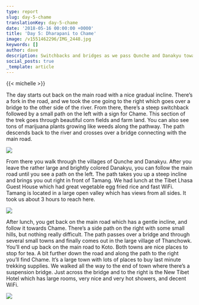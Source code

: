 ```yaml
---
type: report
slug: day-5-chame
translationKey: day-5-chame
date: '2018-05-16 00:00:00 +0000'
title: 'Day 5: Dharapani to Chame'
image: /v1551462296/IMG_2448.jpg
keywords: []
author: dave
description: Switchbacks and bridges as we pass Qunche and Danakyu towards Chame.
social_posts: true
_template: article
---
```




{{< michelle >}}

The day starts out back on the main road with a nice gradual incline. There’s a fork in the road, and we took the one going to the right which goes over a bridge to the other side of the river. From there, there’s a steep switchback followed by a small path on the left with a sign for Chame. This section of the trek goes through beautiful corn fields and farm land. You can also see tons of marijuana plants growing like weeds along the pathway. The path descends back to the river and crosses over a bridge connecting with the main road.

![](https://res.cloudinary.com/wildernessprime/image/upload/w_800,dpr_auto/v1551461818/IMG_2438.jpg)

From there you walk through the villages of Qunche and Danakyu. After you leave the rather large and brightly colored Danakyu, you can follow the main road until you see a path on the left. The path takes you up a steep incline and brings you out right in front of Tamang. We had lunch at the Tibet Lhasa Guest House which had great vegetable egg fried rice and fast WiFi. Tamang is located in a large open valley which has views from all sides. It took us about 3 hours to reach here.

![](https://res.cloudinary.com/wildernessprime/image/upload/w_800,dpr_auto/v1551461896/IMG_2442.jpg)

After lunch, you get back on the main road which has a gentle incline, and follow it towards Chame. There’s a side path on the right with some small hills, but nothing really difficult. The path passes over a bridge and through several small towns and finally comes out in the large village of Thanchowk. You’ll end up back on the main road to Koto. Both towns are nice places to stop for tea. A bit further down the road and along the path to the right you’ll find Chame. It’s a large town with lots of places to buy last minute trekking supplies. We walked all the way to the end of town where there’s a suspension bridge. Just across the bridge and to the right is the New Tibet Hotel which has large rooms, very nice and very hot showers, and decent WiFi.

![](https://res.cloudinary.com/wildernessprime/image/upload/w_800,dpr_auto/v1551462296/IMG_2448.jpg)
